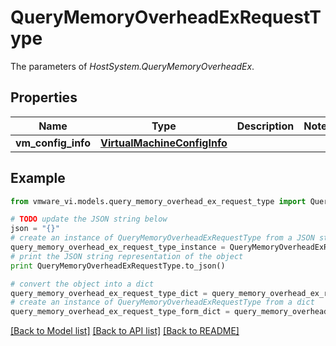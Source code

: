 # QueryMemoryOverheadExRequestType

The parameters of *HostSystem.QueryMemoryOverheadEx*. 

## Properties
Name | Type | Description | Notes
------------ | ------------- | ------------- | -------------
**vm_config_info** | [**VirtualMachineConfigInfo**](VirtualMachineConfigInfo.md) |  | 

## Example

```python
from vmware_vi.models.query_memory_overhead_ex_request_type import QueryMemoryOverheadExRequestType

# TODO update the JSON string below
json = "{}"
# create an instance of QueryMemoryOverheadExRequestType from a JSON string
query_memory_overhead_ex_request_type_instance = QueryMemoryOverheadExRequestType.from_json(json)
# print the JSON string representation of the object
print QueryMemoryOverheadExRequestType.to_json()

# convert the object into a dict
query_memory_overhead_ex_request_type_dict = query_memory_overhead_ex_request_type_instance.to_dict()
# create an instance of QueryMemoryOverheadExRequestType from a dict
query_memory_overhead_ex_request_type_form_dict = query_memory_overhead_ex_request_type.from_dict(query_memory_overhead_ex_request_type_dict)
```
[[Back to Model list]](../README.md#documentation-for-models) [[Back to API list]](../README.md#documentation-for-api-endpoints) [[Back to README]](../README.md)


